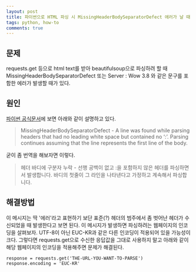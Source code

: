 ```yaml
---
layout: post
title: 파이썬으로 HTML 파싱 시 MissingHeaderBodySeparatorDefect 에러가 날 때
tags: python, how-to
comments: true
---
```

  
## 문제
requests.get 등으로 html text를 받아 beautifulsoup으로 파싱하려 할 때 MissingHeaderBodySeparatorDefect 또는 Server : Wow 3.8 와 같은 문구를 포함한 에러가 발생할 때가 있다.
  
## 원인
[파이썬 공식문서](https://docs.python.org/3/library/email.errors.html)에 보면 아래와 같이 설명하고 있다.  
> MissingHeaderBodySeparatorDefect - A line was found while parsing headers that had no leading white space but contained no ‘:’. Parsing continues assuming that the line represents the first line of the body.
  
굳이 좀 번역을 해보자면 이렇다.
> 헤더 바디에 구분자 누락 - 선행 공백이 없고 :을 포함하지 않은 헤더를 파싱하면서 발생합니다. 바디의 첫줄이 그 라인을 나타낸다고 가정하고 계속해서 파싱합니다.
  
## 해결방법
이 메시지는 딱 '에러'라고 표현하기 보단 표준(?) 헤더의 범주에서 좀 벗어난 헤더가 수신되었을 때 발생한다고 보면 된다. 이 메시지가 발생하면 파싱하려는 웹페이지의 인코딩을 살펴보자. UTF-8이 아닌 EUC-KR과 같은 다른 인코딩이 적용되어 있을 가능성이 크다. 그렇다면 requests.get으로 수신한 응답값을 그대로 사용하지 말고 아래와 같이 해당 웹페이지의 인코딩을 적용해주면 문제가 해결된다.
  
~~~
response = requests.get('THE-URL-YOU-WANT-TO-PARSE')
response.encoding = 'EUC-KR'
~~~


